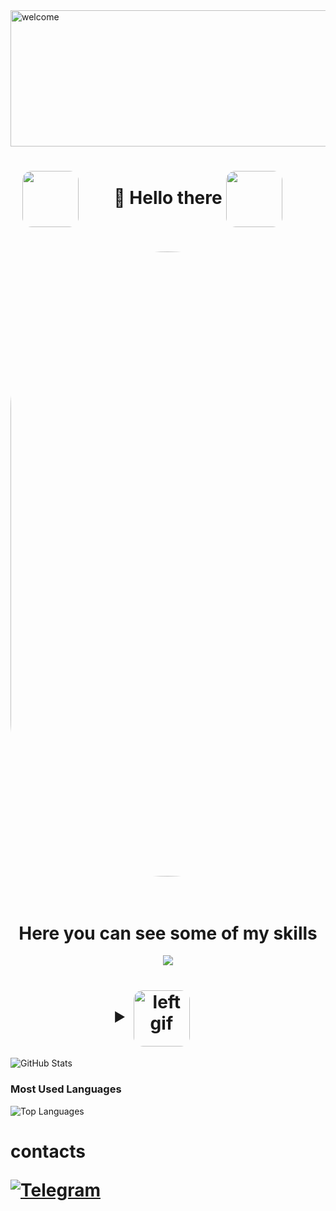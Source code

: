 <img width="1797" height="218" alt="welcome" src="https://github.com/user-attachments/assets/e0b04151-5bda-4820-8a78-6c5cabebe653" />


<h1 align="center">
    <img src="https://github.com/user-attachments/assets/e153f02e-51c8-477b-8013-b1dbcc5fc9b8" style="display: inline-block; margin-right: 50px; vertical-align: middle; width: 90px; border-radius: 15px;" />
        👋 Hello there
         <img src="https://github.com/user-attachments/assets/e153f02e-51c8-477b-8013-b1dbcc5fc9b8" style="display: inline-block; margin-right: 50px; vertical-align: middle; width: 90px; border-radius: 15px;" />
</h1>


<h1 align="center">
    <img src="https://github.com/user-attachments/assets/46d7e9e5-336f-4cc3-9fde-c18c8035d57f8" style="display: inline-block; margin-right: 500px; vertical-align: middle; width: 1000px; border-radius: 500px;" />
</h1>

<h1 align="center">
    <br>
    Here you can see some of my skills 
    </span>
</h1>


<p align="center">
  <a href="https://skillicons.dev">
    <img src="https://skillicons.dev/icons?i=git,c,py,cpp,vscode,cmake,github,linux,stackoverflow," />
  </a>
</p>



</h1>
<h1 align="center">
    <details>
        <summary><img src="https://github.com/user-attachments/assets/fab9acbb-e9c3-4e6c-9f1d-a033e8ee5299" alt="left gif" style="display: inline-block; margin-right: 50px; vertical-align: middle; width: 90px; border-radius: 15px;" /></summary>
        (something in the process of being studied)
    </details>
    </span>
</h1>




![GitHub Stats](https://github-readme-stats.vercel.app/api?username=unmakame&show_icons=true&count_private=true&hide_border=true&bg_color=00000000&text_color=ffffff&icon_color=0e75b6&title_color=0e75b6)

### Most Used Languages

![Top Languages](https://github-readme-stats.vercel.app/api/top-langs/?username=unmakame&layout=compact&hide_border=true&bg_color=00000000&text_color=ffffff&title_color=0e75b6)



<h1 align="left">
    contacts
    
[![Telegram](https://img.shields.io/badge/-Telegram-2CA5E0?style=flat&logo=telegram&logoColor=white)](https://tlgg.ru/unmakame)    
    </span>
</h1>






 
